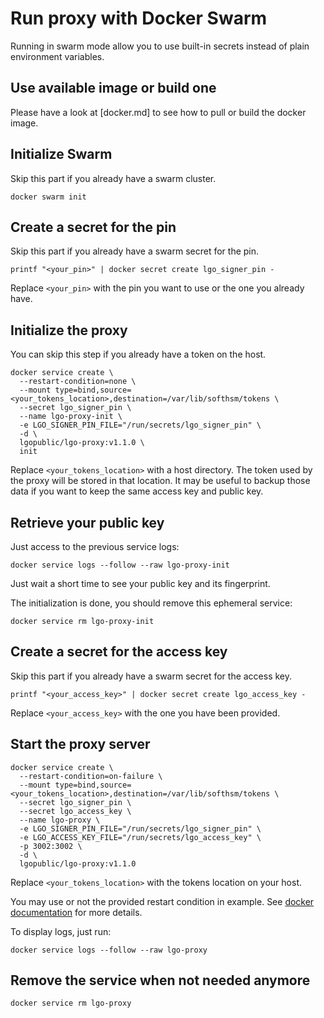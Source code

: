 # Run proxy with Docker Swarm

Running in swarm mode allow you to use built-in secrets instead of plain environment variables.

## Use available image or build one

Please have a look at [docker.md] to see how to pull or build the docker image.

## Initialize Swarm

Skip this part if you already have a swarm cluster.

```
docker swarm init
```

## Create a secret for the pin

Skip this part if you already have a swarm secret for the pin.

```
printf "<your_pin>" | docker secret create lgo_signer_pin -
```

Replace `<your_pin>` with the pin you want to use or the one you already have.

## Initialize the proxy

You can skip this step if you already have a token on the host.

```
docker service create \
  --restart-condition=none \
  --mount type=bind,source=<your_tokens_location>,destination=/var/lib/softhsm/tokens \
  --secret lgo_signer_pin \
  --name lgo-proxy-init \
  -e LGO_SIGNER_PIN_FILE="/run/secrets/lgo_signer_pin" \
  -d \
  lgopublic/lgo-proxy:v1.1.0 \
  init
```

Replace `<your_tokens_location>` with a host directory.
The token used by the proxy will be stored in that location.
It may be useful to backup those data if you want to keep the same access key and public key.

## Retrieve your public key

Just access to the previous service logs:

```
docker service logs --follow --raw lgo-proxy-init
```

Just wait a short time to see your public key and its fingerprint.

The initialization is done, you should remove this ephemeral service:

```
docker service rm lgo-proxy-init
```

## Create a secret for the access key

Skip this part if you already have a swarm secret for the access key.

```
printf "<your_access_key>" | docker secret create lgo_access_key -
```

Replace `<your_access_key>` with the one you have been provided.

## Start the proxy server

```
docker service create \
  --restart-condition=on-failure \
  --mount type=bind,source=<your_tokens_location>,destination=/var/lib/softhsm/tokens \
  --secret lgo_signer_pin \
  --secret lgo_access_key \
  --name lgo-proxy \
  -e LGO_SIGNER_PIN_FILE="/run/secrets/lgo_signer_pin" \
  -e LGO_ACCESS_KEY_FILE="/run/secrets/lgo_access_key" \
  -p 3002:3002 \
  -d \
  lgopublic/lgo-proxy:v1.1.0
```

Replace `<your_tokens_location>` with the tokens location on your host.

You may use or not the provided restart condition in example.
See [docker documentation](https://docs.docker.com/engine/reference/commandline/service_create) for more details.

To display logs, just run:

```
docker service logs --follow --raw lgo-proxy
```

## Remove the service when not needed anymore

```
docker service rm lgo-proxy
```
